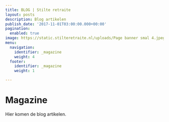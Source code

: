 ```yaml
---
title: BLOG | Stilte retraite
layout: posts
description: Blog artikelen
publish_date: '2017-11-01T03:00:00.000+00:00'
pagination:
  enabled: true
image: https://static.stilteretraite.nl/uploads/Page banner smal 4.jpeg
menu:
  navigation:
    identifier: _magazine
    weight: 4
  footer:
    identifier: _magazine
    weight: 1

---
```

# Magazine
Hier komen de blog artikelen.
